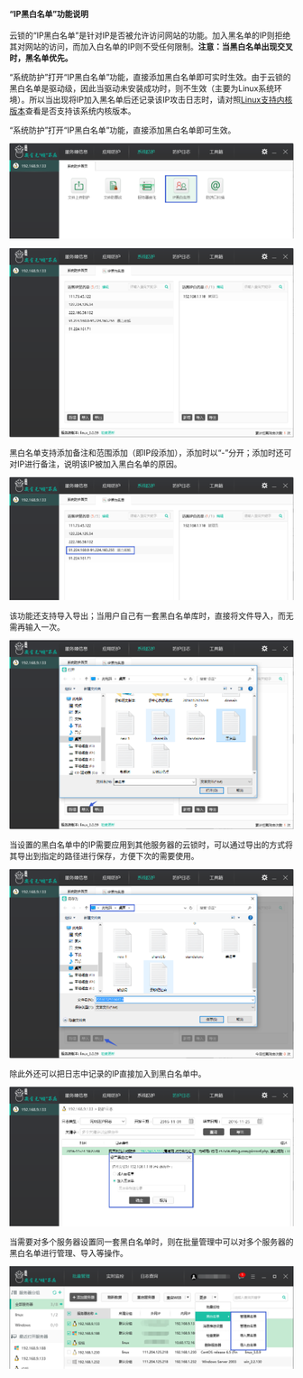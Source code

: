 #### “IP黑白名单”功能说明
云锁的“IP黑白名单”是针对IP是否被允许访问网站的功能。加入黑名单的IP则拒绝其对网站的访问，而加入白名单的IP则不受任何限制。**注意：当黑白名单出现交叉时，黑名单优先。**

“系统防护”打开“IP黑白名单”功能，直接添加黑白名单即可实时生效。由于云锁的黑白名单是驱动级，因此当驱动未安装成功时，则不生效（主要为Linux系统环境）。所以当出现将IP加入黑名单后还记录该IP攻击日志时，请对照[Linux支持内核版本]()查看是否支持该系统内核版本。

“系统防护”打开“IP黑白名单”功能，直接添加黑白名单即可生效。

![](/assets/f2301.png)

![](/assets/f2302.png)

黑白名单支持添加备注和范围添加（即IP段添加），添加时以“-”分开；添加时还可对IP进行备注，说明该IP被加入黑白名单的原因。

![](/assets/f2303.png)

该功能还支持导入导出；当用户自己有一套黑白名单库时，直接将文件导入，而无需再输入一次。

![](/assets/f2304.png)

当设置的黑白名单中的IP需要应用到其他服务器的云锁时，可以通过导出的方式将其导出到指定的路径进行保存，方便下次的需要使用。

![](/assets/f2305.png)

除此外还可以把日志中记录的IP直接加入到黑白名单中。

![](/assets/f2306.png)

当需要对多个服务器设置同一套黑白名单时，则在批量管理中可以对多个服务器的黑白名单进行管理、导入等操作。

![](/assets/f2307.png)
